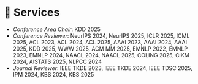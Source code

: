 # 💼 Services
- *Conference Area Chair*: KDD 2025
- *Conference Reviewer*: NeurIPS 2024, NeurIPS 2025, ICLR 2025, ICML 2025, ACL 2023, ACL 2024, ACL 2025, AAAI 2023, AAAI 2024, AAAI 2025, KDD 2025, WWW 2025, ACM MM 2025, EMNLP 2022, EMNLP 2023, EMNLP 2024, NAACL 2024, NAACL 2025, COLING 2025, CIKM 2024, AISTATS 2025, NLPCC 2024
- *Journal Reviewer*: IEEE TKDE 2023, IEEE TKDE 2024, IEEE TDSC 2025, IPM 2024, KBS 2024, KBS 2025

<!-- - *AAAI PC Member*: AAAI 2023, AAAI 2024
- *EMNLP PC Member*: EMNLP 2022, EMNLP 2023
- *NAACL PC Member*: NAACL 2024
- *TKDE Reviewr*: TKDE 2023 -->
